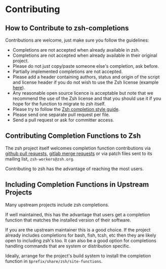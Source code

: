 # Contributing

## How to Contribute to zsh-completions

Contributions are welcome, just make sure you follow the guidelines:

 * Completions are not accepted when already available in zsh.
 * Completions are not accepted when already available in their original project.
 * Please do not just copy/paste someone else's completion, ask before.
 * Partially implemented completions are not accepted.
 * Please add a header containing authors, status and origin of the script and license header if you do not wish to use the Zsh license (example [here](src/_tox)).
 * Any reasonable open source licence is acceptable but note that we recommend the use of the Zsh license and that you should use it if you hope for the function to migrate to zsh itself.
 * Please try to follow the [Zsh completion style guide](https://github.com/zsh-users/zsh/blob/master/Etc/completion-style-guide).
 * Please send one separate pull request per file.
 * Send a pull request or ask for committer access.

## Contributing Completion Functions to Zsh

The zsh project itself welcomes completion function contributions via
[github pull requests](https://github.com/zsh-users/zsh/),
[gitlab merge requests](https://gitlab.com/zsh-org/zsh/) or via patch
files sent to its mailing list, `zsh-workers@zsh.org`.

Contributing to zsh has the advantage of reaching the most users.

## Including Completion Functions in Upstream Projects

Many upstream projects include zsh completions.

If well maintained, this has the advantage that users get a completion
function that matches the installed version of their software.

If you are the upstream maintainer this is a good choice. If the project
already includes completions for bash, fish, tcsh, etc then they are
likely open to including zsh's too. It can also be a good option for
completions handling commands that are system or distribution specific.

Ideally, arrange for the project's build system to install the
completion function in `$prefix/share/zsh/site-functions`.
